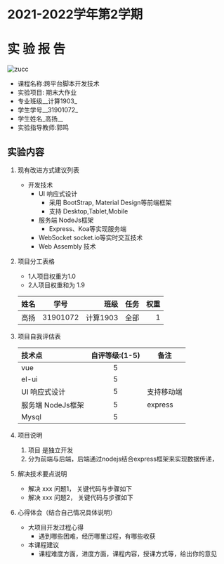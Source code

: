 # 2021-2022学年第2学期

# **实 验 报 告**

![zucc](zucc.png "ZUCC")

- 课程名称:跨平台脚本开发技术
- 实验项目:  期末大作业
- 专业班级__计算1903_
- 学生学号__31901072_
- 学生姓名_高扬__
- 实验指导教师:郭鸣

## 实验内容

1. 现有改进方式建议列表

   - 开发技术
     - UI 响应式设计
       - 采用 BootStrap, Material Design等前端框架
       - 支持 Desktop,Tablet,Mobile
     - 服务端 NodeJs框架
       - Express、Koa等实现服务端
     - WebSocket socket.io等实时交互技术
     - Web Assembly 技术
2. 项目分工表格

   - 1人项目权重为1.0
   - 2人项目权重和为 1.9

   | 姓名 |   学号   |     班级 | 任务 | 权重 |
   | :--- | :------: | -------: | ---: | ---: |
   | 高扬 | 31901072 | 计算1903 | 全部 |    1 |
3. 项目自我评估表

   | 技术点            | 自评等级:(1-5) | 备注       |
   | :---------------- | :------------: | ---------- |
   | vue               |       5       |            |
   | el-ui             |       5       |            |
   | UI 响应式设计     |       5       | 支持移动端 |
   | 服务端 NodeJs框架 |       5       | express    |
   | Mysql             |       5       |            |
4. 项目说明

   1. 项目 是独立开发
   2. 分为前端与后端，后端通过nodejs结合express框架来实现数据传递，
5. 解决技术要点说明

   - 解决 xxx 问题1， 关键代码与步骤如下
   - 解决 xxx 问题2， 关键代码与步骤如下
6. 心得体会（结合自己情况具体说明）

   - 大项目开发过程心得
     - 遇到哪些困难，经历哪里过程，有哪些收获
   - 本课程建议
     - 课程难度方面，进度方面，课程内容，授课方式等，给出你的意见
